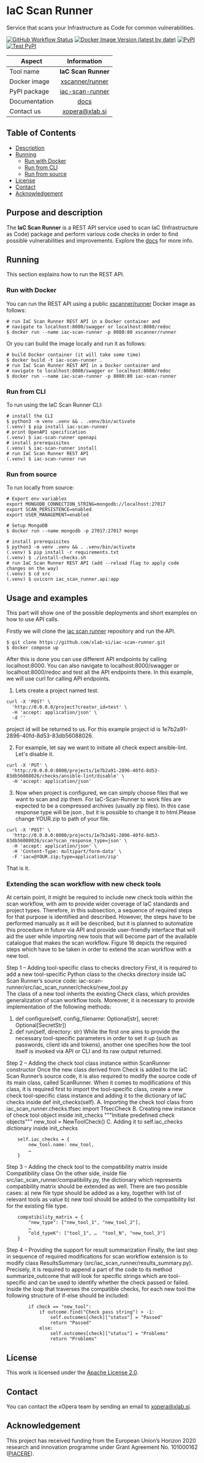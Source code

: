 # IaC Scan Runner

Service that scans your Infrastructure as Code for common vulnerabilities.

[![GitHub Workflow Status](https://img.shields.io/github/actions/workflow/status/xlab-si/iac-scan-runner/ci_cd.yml?branch=main)](https://github.com/xlab-si/iac-scan-runner/actions)
[![Docker Image Version (latest by date)](https://img.shields.io/docker/v/xscanner/runner?color=blue&label=docker)](https://hub.docker.com/r/xscanner/runner)
[![PyPI](https://img.shields.io/pypi/v/iac-scan-runner)](https://pypi.org/project/iac-scan-runner/)
[![Test PyPI](https://img.shields.io/badge/test%20pypi-dev%20version-blueviolet)](https://test.pypi.org/project/iac-scan-runner/)

| Aspect        |     Information     |
|---------------|:-------------------:|
| Tool name     | **IaC Scan Runner** |
| Docker image  |  [xscanner/runner]  |
| PyPI package  |  [iac-scan-runner]  |
| Documentation |       [docs]        |
| Contact us    |  [xopera@xlab.si]   |

## Table of Contents

- [Description](#purpose-and-description)
- [Running](#running)
    - [Run with Docker](#run-with-docker)
    - [Run from CLI](#run-from-cli)
    - [Run from source](#run-from-source)
- [License](#license)
- [Contact](#contact)
- [Acknowledgement](#acknowledgement)

## Purpose and description

The **IaC Scan Runner** is a REST API service used to scan IaC (Infrastructure as Code) package and perform various
code checks in order to find possible vulnerabilities and improvements.
Explore the [docs] for more info.

## Running

This section explains how to run the REST API.

### Run with Docker

You can run the REST API using a public [xscanner/runner] Docker image as follows:

```console
# run IaC Scan Runner REST API in a Docker container and 
# navigate to localhost:8080/swagger or localhost:8080/redoc
$ docker run --name iac-scan-runner -p 8080:80 xscanner/runner
```

Or you can build the image locally and run it as follows:

```console
# build Docker container (it will take some time) 
$ docker build -t iac-scan-runner .
# run IaC Scan Runner REST API in a Docker container and 
# navigate to localhost:8080/swagger or localhost:8080/redoc
$ docker run --name iac-scan-runner -p 8080:80 iac-scan-runner
```

### Run from CLI

To run using the IaC Scan Runner CLI:

```console
# install the CLI
$ python3 -m venv .venv && . .venv/bin/activate
(.venv) $ pip install iac-scan-runner
# print OpenAPI specification
(.venv) $ iac-scan-runner openapi
# install prerequisites
(.venv) $ iac-scan-runner install
# run IaC Scan Runner REST API
(.venv) $ iac-scan-runner run
```

### Run from source

To run locally from source:

```console
# Export env variables 
export MONGODB_CONNECTION_STRING=mongodb://localhost:27017
export SCAN_PERSISTENCE=enabled
export USER_MANAGEMENT=enabled

# Setup MongoDB
$ docker run --name mongodb -p 27017:27017 mongo

# install prerequisites
$ python3 -m venv .venv && . .venv/bin/activate
(.venv) $ pip install -r requirements.txt
(.venv) $ ./install-checks.sh
# run IaC Scan Runner REST API (add --reload flag to apply code changes on the way)
(.venv) $ cd src
(.venv) $ uvicorn iac_scan_runner.api:app
```

## Usage and examples

This part will show one of the possible deployments and short examples on how to use API calls.

Firstly we will clone the [iac scan runner] repository and run the API.

```console
$ git clone https://github.com/xlab-si/iac-scan-runner.git
$ docker compose up
```

After this is done you can use different API endpoints by calling localhost:8000.
You can also navigate to localhost:8000/swagger or localhost:8000/redoc and test all the API endpoints there.
In this example, we will use curl for calling API endpoints.

1. Lets create a project named test.

```console
curl -X 'POST' \
  'http://0.0.0.0/project?creator_id=test' \
  -H 'accept: application/json' \
  -d ''
```

project id will be returned to us. For this example project id is 1e7b2a91-2896-40fd-8d53-83db56088026.


2. For example, let say we want to initiate all check expect ansible-lint. Let's disable it.

```console
curl -X 'PUT' \
  'http://0.0.0.0:8000/projects/1e7b2a91-2896-40fd-8d53-83db56088026/checks/ansible-lint/disable' \
  -H 'accept: application/json'
```

3. Now when project is configured, we can simply choose files that we want to scan and zip them. For IaC-Scan-Runner to
   work files are expected to be a compressed archives (usually zip files). In this case response type will be json
   , but it is possible to change it to html.Please change YOUR.zip to path of your file.

```console
curl -X 'POST' \
  'http://0.0.0.0:8000/projects/1e7b2a91-2896-40fd-8d53-83db56088026/scan?scan_response_type=json' \
  -H 'accept: application/json' \
  -H 'Content-Type: multipart/form-data' \
  -F 'iac=@YOUR.zip;type=application/zip'
```

That is it.

### Extending the scan workflow with new check tools

At certain point, it might be required to include new check tools within the scan workflow, with aim to provide wider coverage of IaC standards and project types. Therefore, in this subsection, a sequence of required steps for that purpose is identified and described. However, the steps have to be performed manually as it will be described, but it is planned to automatize this procedure in future via API and provide user-friendly interface that will aid the user while importing new tools that will become part of the available catalogue that makes the scan workflow.  Figure 16 depicts the required steps which have to be taken in order to extend the scan workflow with a new tool.

Step 1 – Adding tool-specific class to checks directory
First, it is required to add a new tool-specific Python class to the checks directory inside IaC Scan Runner’s source code:
iac-scan-runner/src/iac_scan_runner/checks/new_tool.py  
The class of a new tool inherits the existing Check class, which provides generalization of scan workflow tools. Moreover, it is necessary to provide implementation of the following methods:
   1) def configure(self, config_filename: Optional[str], secret: Optional[SecretStr])
   2) def run(self, directory: str)
While the first one aims to provide the necessary tool-specific parameters in order to set it up (such as passwords, client ids and tokens), another one specifies how the tool itself is invoked via API or CLI and its raw output returned.

Step 2 – Adding the check tool class instance within ScanRunner constructor
Once the new class derived from Check is added to the IaC Scan Runner’s source code, it is also required to modify the source code of its main class, called ScanRunner. When it comes to modifications of this class, it is required first to import the tool-specific class, create a new check tool-specific class instance and adding it to the dictionary of IaC checks inside def init_checks(self).
A.	Importing the check tool class
from iac_scan_runner.checks.tfsec import TfsecCheck
B.	Creating new instance of check tool object inside init_checks
"""Initiate predefined check objects"""
        new_tool = NewToolCheck() 
C.	Adding it to self.iac_checks dictionary inside init_checks
```console
    self.iac_checks = {
        new_tool.name: new_tool,
        …
    }
```

Step 3 – Adding the check tool to the compatibility matrix inside Compatibility class
On the other side, inside file src/iac_scan_runner/compatibility.py, the dictionary which represents compatibility matrix should be extended as well. There are two possible cases: a) new file type should be added as a key, together with list of relevant tools as value b) new tool should be added to the compatibility list for the existing file type.
```console
    compatibility_matrix = {
        "new_type": ["new_tool_1", "new_tool_2"],
        …
        "old_typeK": ["tool_1", …  "tool_N", "new_tool_3"]
    }
```

Step 4 – Providing the support for result summarization
Finally, the last step in sequence of required modifications for scan workflow extension is to modify class ResultsSummary (src/iac_scan_runner/results_summary.py). Precisely, it is required to append a part of the code to its method summarize_outcome that will look for specific strings which are tool-specific and can be used to identify whether the check passed or failed. Inside the loop that traverses the compatible checks, for each new tool the following structure of if-else should be included:
```console
        if check == "new_tool":
            if outcome.find("Check pass string") > -1:
                self.outcomes[check]["status"] = "Passed"
                return "Passed"
            else:
                self.outcomes[check]["status"] = "Problems"
                return "Problems"
``` 

## License

This work is licensed under the [Apache License 2.0].

## Contact

You can contact the xOpera team by sending an email to [xopera@xlab.si].

## Acknowledgement

This project has received funding from the European Union’s Horizon 2020 research and innovation programme under Grant
Agreement No. 101000162 ([PIACERE]).

[xscanner/runner]: https://hub.docker.com/r/xscanner/runner

[iac-scan-runner]: https://pypi.org/project/iac-scan-runner/

[Documentation]: https://xlab-si.github.io/iac-scanner-docs/02-runner.html

[docs]: https://xlab-si.github.io/iac-scanner-docs/02-runner.html

[xopera@xlab.si]: mailto:xopera@xlab.si

[Apache License 2.0]: https://www.apache.org/licenses/LICENSE-2.0

[PIACERE]: https://www.piacere-project.eu/

[iac scan runner]: https://github.com/xlab-si/iac-scan-runner
